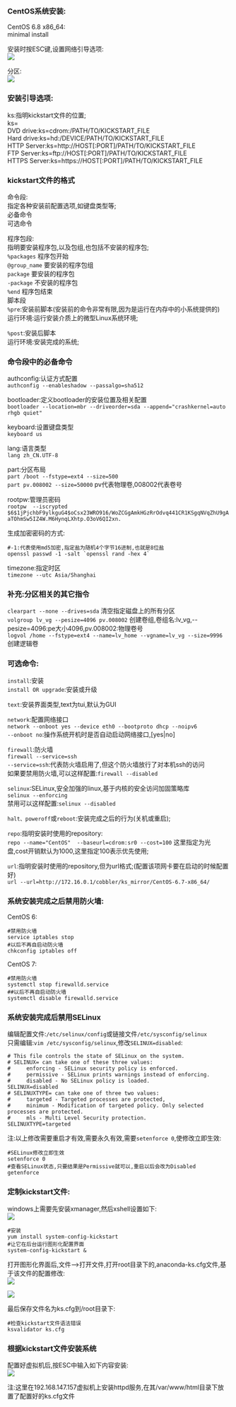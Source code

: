 ### CentOS系统安装:  

CentOS 6.8 x86_64:  
minimal install  

安装时按ESC键,设置网络引导选项:  
![](https://images.gitee.com/uploads/images/2019/0809/094035_0543a1c0_1479682.png)

分区:  
![](https://images.gitee.com/uploads/images/2019/0809/095835_41ad3a9f_1479682.png)

### 安装引导选项:  
ks:指明kickstart文件的位置;  
ks=  
DVD drive:ks=cdrom:/PATH/TO/KICKSTART_FILE  
Hard drive:ks=hd:/DEVICE/PATH/TO/KICKSTART_FILE  
HTTP Server:ks=http://HOST[:PORT]/PATH/TO/KICKSTART_FILE  
FTP Server:ks=ftp://HOST[:PORT]/PATH/TO/KICKSTART_FILE   
HTTPS Server:ks=https://HOST[:PORT]/PATH/TO/KICKSTART_FILE   

### kickstart文件的格式  
命令段:  
指定各种安装前配置选项,如键盘类型等;  
必备命令  
可选命令  
  
程序包段:  
指明要安装程序包,以及包组,也包括不安装的程序包;  
`%packages`  程序包开始  
`@group_name`  要安装的程序包组  
`package`  要安装的程序包  
`-package` 不安装的程序包  
`%end`  程序包结束  
脚本段  
`%pre`:安装前脚本(安装前的命令非常有限,因为是运行在内存中的小系统提供的)    
运行环境:运行安装介质上的微型Linux系统环境;  

`%post`:安装后脚本    
运行环境:安装完成的系统;  

### 命令段中的必备命令  
authconfig:认证方式配置  
`authconfig --enableshadow --passalgo=sha512`    

bootloader:定义bootloader的安装位置及相关配置  
`bootloader --location=mbr --driveorder=sda --append="crashkernel=auto rhgb quiet"`  

keyboard:设置键盘类型  
`keyboard us`  

lang:语言类型  
`lang zh_CN.UTF-8`  

part:分区布局  
`part /boot --fstype=ext4 --size=500`  
`part pv.008002 --size=50000` pv代表物理卷,008002代表卷号  

rootpw:管理员密码  
`rootpw  --iscrypted $6$1jPjchbF9ylkguG4$oCsx23WRO916/WoZCGgAmkHGzRrOdvq441CR1KSgqNVqZhU9gAaTOhmSw5IZ4W.M6HynqLXhtp.O3oV6QI2xn.`

生成加密密码的方式:  
```shell
#-1:代表使用md5加密,指定盐为随机4个字节16进制,也就是8位盐
openssl passwd -1 -salt `openssl rand -hex 4`
```

timezone:指定时区  
`timezone --utc Asia/Shanghai`   


### 补充:分区相关的其它指令  
`clearpart --none --drives=sda` 清空指定磁盘上的所有分区  
`volgroup lv_vg --pesize=4096 pv.008002` 创建卷组,卷组名:lv_vg,--pesize=4096:pe大小4096,pv.008002:物理卷号    
`logvol /home --fstype=ext4 --name=lv_home --vgname=lv_vg --size=9996` 创建逻辑卷  


### 可选命令:  
`install`:安装  
`install OR upgrade`:安装或升级  

`text`:安装界面类型,text为tui,默认为GUI  

`network`:配置网络接口   
`network --onboot yes --device eth0 --bootproto dhcp --noipv6`  
`--onboot no`:操作系统开机时是否自动启动网络接口,[yes|no]    

`firewall`:防火墙  
`firewall --service=ssh`  
`--service=ssh`:代表防火墙启用了,但这个防火墙放行了对本机ssh的访问  
如果要禁用防火墙,可以这样配置:`firewall --disabled`  

`selinux`:SELinux,安全加强的linux,基于内核的安全访问加固策略库    
`selinux --enforcing`  
禁用可以这样配置:`selinux --disabled`  

`halt、poweroff`或`reboot`:安装完成之后的行为(关机或重启);   

`repo`:指明安装时使用的repository:  
`repo --name="CentOS"  --baseurl=cdrom:sr0 --cost=100`  这里指定为光盘,cost开销默认为1000,这里指定100表示优先使用;  

`url`:指明安装时使用的repository,但为url格式;(配置该项网卡要在启动的时候配置好)  
`url --url=http://172.16.0.1/cobbler/ks_mirror/CentOS-6.7-x86_64/`    



### 系统安装完成之后禁用防火墙:  
CentOS 6:  
```shell
#禁用防火墙
service iptables stop 
#以后不再自启动防火墙
chkconfig iptables off  
```
CentOS 7:  
```shell
#禁用防火墙
systemctl stop firewalld.service  
##以后不再自启动防火墙
systemctl disable firewalld.service
```

### 系统安装完成后禁用SELinux  
编辑配置文件:`/etc/selinux/config`或链接文件`/etc/sysconfig/selinux`   
只需编辑:`vim /etc/sysconfig/selinux`,修改`SELINUX=disabled`:    
```shell
# This file controls the state of SELinux on the system.
# SELINUX= can take one of these three values:
#     enforcing - SELinux security policy is enforced.
#     permissive - SELinux prints warnings instead of enforcing.
#     disabled - No SELinux policy is loaded.
SELINUX=disabled
# SELINUXTYPE= can take one of three two values:
#     targeted - Targeted processes are protected,
#     minimum - Modification of targeted policy. Only selected processes are protected. 
#     mls - Multi Level Security protection.
SELINUXTYPE=targeted
```
注:以上修改需要重启才有效,需要永久有效,需要`setenforce 0`,使修改立即生效:
```shell
#SELinux修改立即生效
setenforce 0
#查看SELinux状态,只要结果是Permissive就可以,重启以后会改为Disabled
getenforce
```


### 定制kickstart文件:  

windows上需要先安装xmanager,然后xshell设置如下:  
![](https://images.gitee.com/uploads/images/2019/0809/153542_cc5184f7_1479682.png)


```shell
#安装
yum install system-config-kickstart  
#让它在后台运行图形化配置界面
system-config-kickstart &
```

打开图形化界面后,文件-->打开文件,打开root目录下的,anaconda-ks.cfg文件,基于该文件的配置修改:    
![](https://images.gitee.com/uploads/images/2019/0809/153927_467fde5e_1479682.png)  

![](https://images.gitee.com/uploads/images/2019/0809/165539_a13d1241_1479682.png)

最后保存文件名为ks.cfg到/root目录下:  

```shell
#检查kickstart文件语法错误
ksvalidator ks.cfg
```


### 根据kickstart文件安装系统

配置好虚拟机后,按ESC中输入如下内容安装:  
![](https://images.gitee.com/uploads/images/2019/0809/164735_4d316b38_1479682.png)

注:这里在192.168.147.157虚拟机上安装httpd服务,在其/var/www/html目录下放置了配置好的ks.cfg文件  






